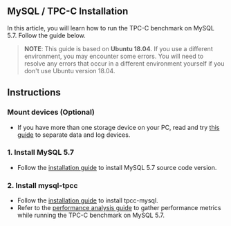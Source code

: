 

## MySQL / TPC-C Installation
In this article, you will learn how to run the TPC-C benchmark on MySQL 5.7. Follow the guide below.

> **NOTE**: This guide is based on **Ubuntu 18.04**. If you use a different environment, you may encounter some errors. You will need to resolve any errors that occur in a different environment yourself if you don't use Ubuntu version 18.04.

## Instructions
### Mount devices (Optional)
- If you have more than one storage device on your PC, read and try [this guide](1_mount_devices.md) to separate data and log devices.

### 1. Install MySQL 5.7
- Follow the [installation guide](2_mysql57-installation.md) to install MySQL 5.7 source code version.

### 2. Install mysql-tpcc
- Follow the [installation guide](3_tpcc-mysql-installation.md) to install tpcc-mysql.
- Refer to the [performance analysis guide](4_performance_analysis.md) to gather performance metrics while running the TPC-C benchmark on MySQL 5.7.

